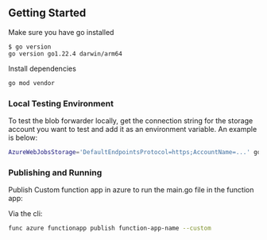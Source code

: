 ## Getting Started

Make sure you have go installed
```
$ go version
go version go1.22.4 darwin/arm64
```

Install dependencies
```bash
go mod vendor
```

### Local Testing Environment

To test the blob forwarder locally, get the connection string for the storage account you want to test and add it as an environment variable.
An example is below:

```bash
AzureWebJobsStorage='DefaultEndpointsProtocol=https;AccountName=...' go run main.go
```

### Publishing and Running
Publish Custom function app in azure to run the main.go file in the function app:

Via the cli:
```bash
func azure functionapp publish function-app-name --custom
```
